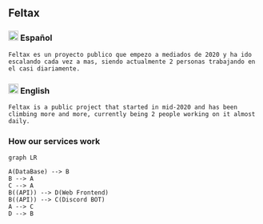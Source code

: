 ## Feltax
### <img src="https://images.emojiterra.com/twitter/v13.1/512px/1f1ea-1f1f8.png" alt="Español" width="20px"> Español
`Feltax es un proyecto publico que empezo a mediados de 2020 y ha ido escalando cada vez a mas, siendo actualmente 2 personas trabajando en el casi diariamente.`

### <img src="https://images.emojiterra.com/twitter/v13.1/512px/1f1ec-1f1e7.png" alt="English" width="20px"> English
`Feltax is a public project that started in mid-2020 and has been climbing more and more, currently being 2 people working on it almost daily.`

### How our services work
```mermaid
graph LR

A(DataBase) --> B
B --> A
C --> A
B((API)) --> D(Web Frontend)
B((API)) --> C(Discord BOT)
A --> C
D --> B
```
